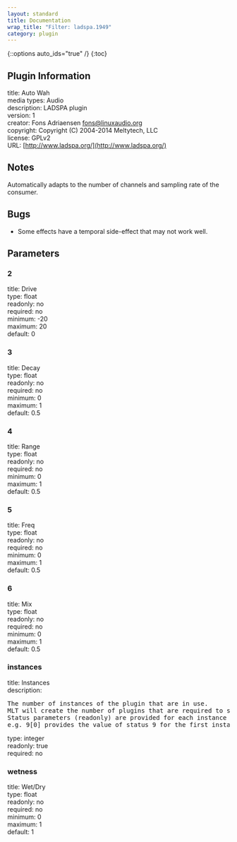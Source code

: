 ```yaml
---
layout: standard
title: Documentation
wrap_title: "Filter: ladspa.1949"
category: plugin
---
```

{::options auto_ids="true" /}
{:toc}

## Plugin Information

title: Auto Wah  
media types:
Audio  
description: LADSPA plugin  
version: 1  
creator: Fons Adriaensen <fons@linuxaudio.org>  
copyright: Copyright (C) 2004-2014 Meltytech, LLC  
license: GPLv2  
URL: [http://www.ladspa.org/](http://www.ladspa.org/)  

## Notes

Automatically adapts to the number of channels and sampling rate of the consumer.
## Bugs

* Some effects have a temporal side-effect that may not work well.

## Parameters

### 2

title: Drive    
type: float  
readonly: no  
required: no  
minimum: -20  
maximum: 20  
default: 0  

### 3

title: Decay    
type: float  
readonly: no  
required: no  
minimum: 0  
maximum: 1  
default: 0.5  

### 4

title: Range    
type: float  
readonly: no  
required: no  
minimum: 0  
maximum: 1  
default: 0.5  

### 5

title: Freq    
type: float  
readonly: no  
required: no  
minimum: 0  
maximum: 1  
default: 0.5  

### 6

title: Mix    
type: float  
readonly: no  
required: no  
minimum: 0  
maximum: 1  
default: 0.5  

### instances

title: Instances    
description:
<pre>
The number of instances of the plugin that are in use.
MLT will create the number of plugins that are required to support the number of audio channels.
Status parameters (readonly) are provided for each instance and are accessed by specifying the instance number after the identifier (starting at zero).
e.g. 9[0] provides the value of status 9 for the first instance.
</pre>
type: integer  
readonly: true  
required: no  

### wetness

title: Wet/Dry    
type: float  
readonly: no  
required: no  
minimum: 0  
maximum: 1  
default: 1  

